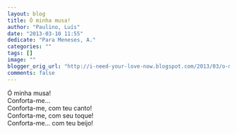 ```yaml
---
layout: blog
title: Ó minha musa!
author: "Paulino, Luís"
date: "2013-03-10 11:55"
dedicate: "Para Meneses, A."
categories: ""
tags: []
image: ""
blogger_orig_url: "http://i-need-your-love-now.blogspot.com/2013/03/o-minha-musa-conforta-me.html"
comments: false
---
```


Ó minha musa!\
Conforta-me...\
Conforta-me, com teu canto!\
Conforta-me, com seu toque!\
Conforta-me... com teu beijo!
